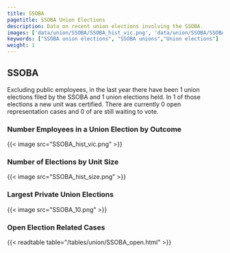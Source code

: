 ```yaml
---
title: SSOBA
pagetitle: SSOBA Union Elections
description: Data on recent union elections involving the SSOBA.
images: ['data/union/SSOBA/SSOBA_hist_vic.png', 'data/union/SSOBA/SSOBA_hist_size.png', 'data/union/SSOBA/SSOBA_10.png']
keywords: ["SSOBA union elections", "SSOBA unions","Union elections"]
weight: 1
---
```

##  SSOBA

Excluding public employees, in the last year there have been 1 union elections filed by the SSOBA and 1 union elections held. In 1 of those elections a new unit was certified. There are currently 0 open representation cases and 0 of are still waiting to vote.

### Number Employees in a Union Election by Outcome
{{< image src="SSOBA_hist_vic.png" >}}

### Number of Elections by Unit Size
{{< image src="SSOBA_hist_size.png" >}}

### Largest Private Union Elections
{{< image src="SSOBA_10.png" >}}

### Open Election Related Cases
{{< readtable table="/tables/union/SSOBA_open.html" >}}

